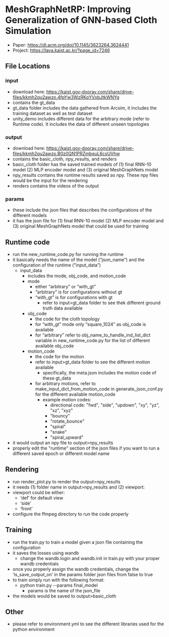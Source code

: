# MeshGraphNetRP: Improving Generalization of GNN-based Cloth Simulation

- Paper: https://dl.acm.org/doi/10.1145/3623264.3624441
- Project: https://lava.kaist.ac.kr/?page_id=7246

## File Locations

### input

- download here: https://kaist.gov-dooray.com/share/drive-files/kkmh2qu2awzo.4fpYw3WzRKqYVxbJtkWNYg
- contains the gt_data
- gt_data folder includes the data gathered from Arcsim, it includes the training dataset as well as test dataset
- unity_demo includes different data for the arbitrary mode (refer to Runtime code). It includes the data of different unseen topologies


### output

- download here: https://kaist.gov-dooray.com/share/drive-files/kkmh2qu2awzo.B0z0QN1PRZmbquL6csUVhw
- contains the basic_cloth, npy_results, and renders
- basic_cloth folder has the saved trained models of (1) final RNN-10 model (2) MLP encoder model and (3) original MeshGraphNets model
- npy_results contains the runtime results saved as npy. These npy files would be the input for the rendering
- renders contains the videos of the output

### params

- these include the json files that describes the configurations of the different models
- it has the json file for (1) final RNN-10 model (2) MLP encoder model and (3) original MeshGraphNets model that could be used for training

## Runtime code

- run the new_runtime_code.py for running the runtime
- it basically needs the name of the model (”json_name”) and the configuration of the runtime (”input_data”)
    - input_data
        - includes the mode, obj_code, and motion_code
        - mode
            - either “arbitrary” or “with_gt”
            - “arbitrary” is for configurations without gt
            - “with_gt” is for configurations with gt
                - refer to input>gt_data folder to see thek different ground truth data available
        - obj_code
            - the code for the cloth topology
            - for “with_gt” mode only “square_1024” as obj_code is available
            - for “arbitrary” refer to obj_name_to_handle_ind_list_dict variable in new_runtime_code.py for the list of different available obj_code
        - motion_code
            - the code for the motion
            - refer to input>gt_data folder to see the different motion available
                - specifically, the meta.json includes the motion code of these gt_data
            - for arbitrary motions, refer to make_input_dict_from_motion_code in generate_json_conf.py for the different available motion_code
                - example motion codes:
                    - directional code: "fwd", "side", "updown", "xy", "yz", "xz", "xyz"
                    - "bouncy"
                    - "rotate_bounce"
                    - "spiral"
                    - "snake"
                    - "spiral_upward"
- it would output an npy file to output>npy_results
- properly edit the "runtime" section of the json files if you want to run a different saved epoch or different model name

## Rendering

- run render_plot.py to render the output>npy_results
- it needs (1) folder name in output>npy_results and (2) viewport:
- viewport could be either:
    - ‘def’ for default view
    - ‘side’
    - ‘front’
- configure the ffmpeg directory to run the code properly

## Training

- run the train.py to train a model given a json file containing the configuration
- it saves the losses using wandb
    - change the wandb.login and wandb.init in train.py with your proper wandb credentials
- once you properly assign the wandb credentials, change the ‘is_save_output_on’ in the params folder json files from false to true
- to train simply run with the following format:
    - python train.py --params final_model
        - params is the name of the json_file
- the models would be saved to output>basic_cloth

## Other

- please refer to environment.yml to see the different libraries used for the python environment